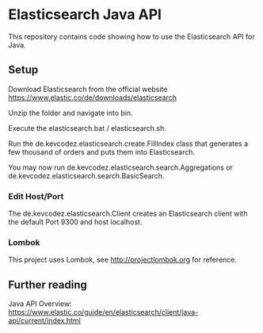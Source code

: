 # Elasticsearch Java API

This repository contains code showing how to use the Elasticsearch API for Java.

## Setup

Download Elasticsearch from the official website
https://www.elastic.co/de/downloads/elasticsearch

Unzip the folder and navigate into bin.

Execute the elasticsearch.bat / elasticsearch.sh.

Run the de.kevcodez.elasticsearch.create.FillIndex class that generates a few thousand of orders and puts them into Elasticsearch.

You may now run de.kevcodez.elasticsearch.search.Aggregations or de.kevcodez.elasticsearch.search.BasicSearch.

### Edit Host/Port

The de.kevcodez.elasticsearch.Client creates an Elasticsearch client with the default Port 9300 and host localhost.

### Lombok

This project uses Lombok, see http://projectlombok.org for reference.

## Further reading

Java API Overview: https://www.elastic.co/guide/en/elasticsearch/client/java-api/current/index.html